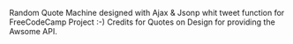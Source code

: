 Random Quote Machine designed with Ajax & Jsonp whit tweet function for FreeCodeCamp Project :-)
Credits for Quotes on Design for providing the Awsome API.